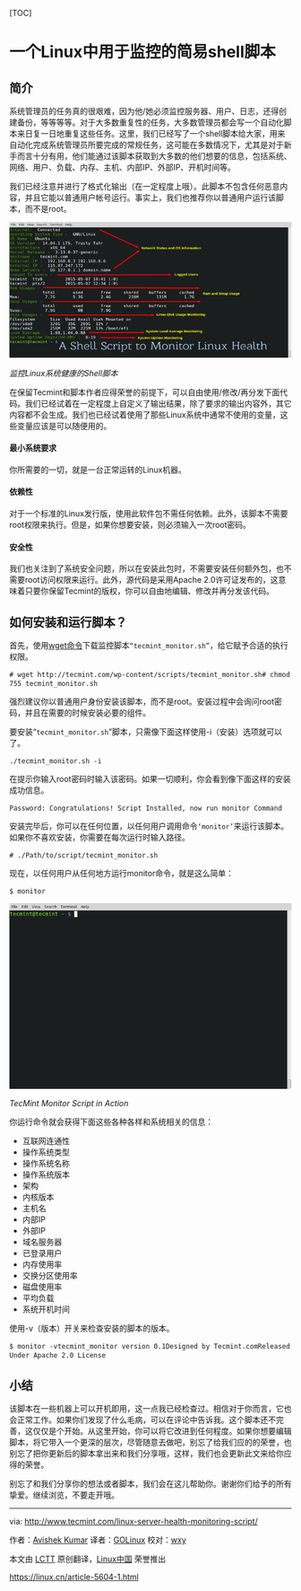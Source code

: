 [TOC]



# 一个Linux中用于监控的简易shell脚本

## 简介

系统管理员的任务真的很艰难，因为他/她必须监控服务器、用户、日志，还得创建备份，等等等等。对于大多数重复性的任务，大多数管理员都会写一个自动化脚本来日复一日地重复这些任务。这里，我们已经写了一个shell脚本给大家，用来自动化完成系统管理员所要完成的常规任务，这可能在多数情况下，尤其是对于新手而言十分有用，他们能通过该脚本获取到大多数的他们想要的信息，包括系统、网络、用户、负载、内存、主机、内部IP、外部IP、开机时间等。

我们已经注意并进行了格式化输出（在一定程度上哦）。此脚本不包含任何恶意内容，并且它能以普通用户帐号运行。事实上，我们也推荐你以普通用户运行该脚本，而不是root。

![监控Linux系统健康的Shell脚本](image-201812071419/001512f21f993j3f3f1ffi.png)

*监控Linux系统健康的Shell脚本*

在保留Tecmint和脚本作者应得荣誉的前提下，可以自由使用/修改/再分发下面代码。我们已经试着在一定程度上自定义了输出结果，除了要求的输出内容外，其它内容都不会生成。我们也已经试着使用了那些Linux系统中通常不使用的变量，这些变量应该是可以随便用的。

#### 最小系统要求

你所需要的一切，就是一台正常运转的Linux机器。

#### 依赖性

对于一个标准的Linux发行版，使用此软件包不需任何依赖。此外，该脚本不需要root权限来执行。但是，如果你想要安装，则必须输入一次root密码。

#### 安全性

我们也关注到了系统安全问题，所以在安装此包时，不需要安装任何额外包，也不需要root访问权限来运行。此外，源代码是采用Apache 2.0许可证发布的，这意味着只要你保留Tecmint的版权，你可以自由地编辑、修改并再分发该代码。

## 如何安装和运行脚本？

首先，使用[wget命令](http://www.tecmint.com/10-wget-command-examples-in-linux/)下载监控脚本`“tecmint_monitor.sh”`，给它赋予合适的执行权限。

```
# wget http://tecmint.com/wp-content/scripts/tecmint_monitor.sh# chmod 755 tecmint_monitor.sh
```

强烈建议你以普通用户身份安装该脚本，而不是root。安装过程中会询问root密码，并且在需要的时候安装必要的组件。

要安装“`tecmint_monitor.sh`”脚本，只需像下面这样使用-i（安装）选项就可以了。

```
./tecmint_monitor.sh -i 
```

在提示你输入root密码时输入该密码。如果一切顺利，你会看到像下面这样的安装成功信息。

```
Password: Congratulations! Script Installed, now run monitor Command
```

安装完毕后，你可以在任何位置，以任何用户调用命令`‘monitor’`来运行该脚本。如果你不喜欢安装，你需要在每次运行时输入路径。

```
# ./Path/to/script/tecmint_monitor.sh
```

现在，以任何用户从任何地方运行monitor命令，就是这么简单：

```
$ monitor
```

![TecMint Monitor Script in Action](image-201812071419/001515wfa5cbf4xok2qahc.gif)

*TecMint Monitor Script in Action*

你运行命令就会获得下面这些各种各样和系统相关的信息：

- 互联网连通性
- 操作系统类型
- 操作系统名称
- 操作系统版本
- 架构
- 内核版本
- 主机名
- 内部IP
- 外部IP
- 域名服务器
- 已登录用户
- 内存使用率
- 交换分区使用率
- 磁盘使用率
- 平均负载
- 系统开机时间

使用-v（版本）开关来检查安装的脚本的版本。

```
$ monitor -vtecmint_monitor version 0.1Designed by Tecmint.comReleased Under Apache 2.0 License
```

## 小结

该脚本在一些机器上可以开机即用，这一点我已经检查过。相信对于你而言，它也会正常工作。如果你们发现了什么毛病，可以在评论中告诉我。这个脚本还不完善，这仅仅是个开始。从这里开始，你可以将它改进到任何程度。如果你想要编辑脚本，将它带入一个更深的层次，尽管随意去做吧，别忘了给我们应的的荣誉，也别忘了把你更新后的脚本拿出来和我们分享哦，这样，我们也会更新此文来给你应得的荣誉。

别忘了和我们分享你的想法或者脚本，我们会在这儿帮助你。谢谢你们给予的所有挚爱。继续浏览，不要走开哦。

------

via: <http://www.tecmint.com/linux-server-health-monitoring-script/>

作者：[Avishek Kumar](http://www.tecmint.com/author/avishek/) 译者：[GOLinux](https://github.com/GOLinux) 校对：[wxy](https://github.com/wxy)

本文由 [LCTT](https://github.com/LCTT/TranslateProject) 原创翻译，[Linux中国](https://linux.cn/article-5604-1.html) 荣誉推出





https://linux.cn/article-5604-1.html